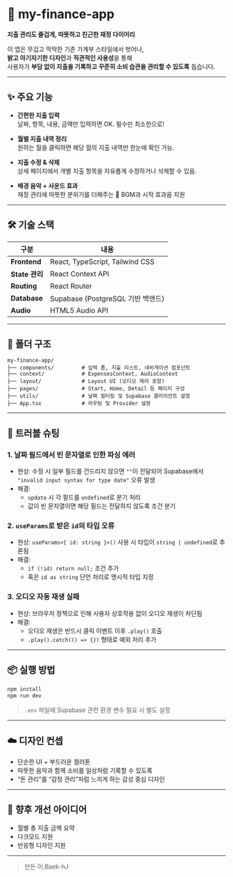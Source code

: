 # 🍓 my-finance-app

**지출 관리도 즐겁게, 따뜻하고 친근한 재정 다이어리**

이 앱은 무겁고 딱딱한 기존 가계부 스타일에서 벗어나,  
**밝고 아기자기한 디자인**과 **직관적인 사용성**을 통해  
사용자가 **부담 없이 지출을 기록하고 꾸준히 소비 습관을 관리할 수 있도록** 돕습니다.

---

## ✨ 주요 기능

- **간편한 지출 입력**  
  날짜, 항목, 내용, 금액만 입력하면 OK. 필수만 최소한으로!

- **월별 지출 내역 정리**  
  원하는 월을 클릭하면 해당 월의 지출 내역만 한눈에 확인 가능.

- **지출 수정 & 삭제**  
  상세 페이지에서 개별 지출 항목을 자유롭게 수정하거나 삭제할 수 있음.

- **배경 음악 + 사운드 효과**  
  재정 관리에 따뜻한 분위기를 더해주는 🎵 BGM과 시작 효과음 지원

---

## 🛠 기술 스택

| 구분 | 내용 |
|------|------|
| **Frontend** | React, TypeScript, Tailwind CSS |
| **State 관리** | React Context API |
| **Routing** | React Router |
| **Database** | Supabase (PostgreSQL 기반 백엔드) |
| **Audio** | HTML5 Audio API |

---

## 🧩 폴더 구조

```
my-finance-app/
├── components/         # 입력 폼, 지출 리스트, 네비게이션 컴포넌트
├── context/            # ExpensesContext, AudioContext
├── layout/             # Layout UI (오디오 제어 포함)
├── pages/              # Start, Home, Detail 등 페이지 구성
├── utils/              # 날짜 필터링 및 Supabase 클라이언트 설정
├── App.tsx             # 라우팅 및 Provider 설정
```

---

## 🐛 트러블 슈팅

### 1. 날짜 필드에서 빈 문자열로 인한 파싱 에러
- 현상: 수정 시 일부 필드를 건드리지 않으면 `""`이 전달되어 Supabase에서 `"invalid input syntax for type date"` 오류 발생
- 해결:
  - `update` 시 각 필드를 `undefined`로 분기 처리
  - 값이 빈 문자열이면 해당 필드는 전달하지 않도록 조건 분기

### 2. `useParams`로 받은 `id`의 타입 오류
- 현상: `useParams<{ id: string }>()` 사용 시 타입이 `string | undefined`로 추론됨
- 해결:
  - `if (!id) return null;` 조건 추가
  - 혹은 `id as string` 단언 처리로 명시적 타입 지정

### 3. 오디오 자동 재생 실패
- 현상: 브라우저 정책으로 인해 사용자 상호작용 없이 오디오 재생이 차단됨
- 해결:
  - 오디오 재생은 반드시 클릭 이벤트 이후 `.play()` 호출
  - `.play().catch(() => {})` 형태로 예외 처리 추가

---

## 📦 실행 방법

```bash
npm install
npm run dev
```

> `.env` 파일에 Supabase 관련 환경 변수 필요 시 별도 설정

---

## ☁️ 디자인 컨셉

- 단순한 UI + 부드러운 컬러톤
- 따뜻한 음악과 함께 소비를 일상처럼 기록할 수 있도록  
- “돈 관리”를 “감정 관리”처럼 느끼게 하는 감성 중심 디자인

---

## 📌 향후 개선 아이디어

- 월별 총 지출 금액 요약
- 다크모드 지원
- 반응형 디자인 지원

---

> 만든 이:Baek-hJ